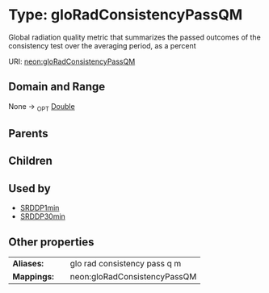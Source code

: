 
# Type: gloRadConsistencyPassQM


Global radiation quality metric that summarizes the passed outcomes of the consistency test over the averaging period, as a percent

URI: [neon:gloRadConsistencyPassQM](https://data.neonscience.org/gloRadConsistencyPassQM)


## Domain and Range

None ->  <sub>OPT</sub> [Double](types/Double.md)

## Parents


## Children


## Used by

 * [SRDDP1min](SRDDP1min.md)
 * [SRDDP30min](SRDDP30min.md)

## Other properties

|  |  |  |
| --- | --- | --- |
| **Aliases:** | | glo rad consistency pass q m |
| **Mappings:** | | neon:gloRadConsistencyPassQM |

